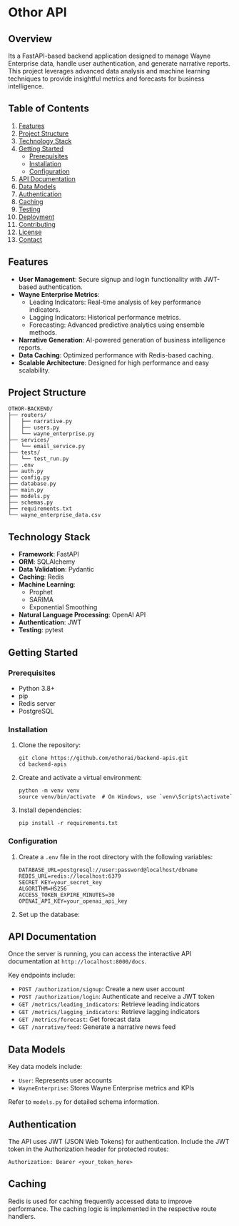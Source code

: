 # Othor API

## Overview

Its a FastAPI-based backend application designed to manage Wayne Enterprise data, handle user authentication, and generate narrative reports. This project leverages advanced data analysis and machine learning techniques to provide insightful metrics and forecasts for business intelligence.

## Table of Contents

1. [Features](#features)
2. [Project Structure](#project-structure)
3. [Technology Stack](#technology-stack)
4. [Getting Started](#getting-started)
   - [Prerequisites](#prerequisites)
   - [Installation](#installation)
   - [Configuration](#configuration)
5. [API Documentation](#api-documentation)
6. [Data Models](#data-models)
7. [Authentication](#authentication)
8. [Caching](#caching)
9. [Testing](#testing)
10. [Deployment](#deployment)
11. [Contributing](#contributing)
12. [License](#license)
13. [Contact](#contact)

## Features

- **User Management**: Secure signup and login functionality with JWT-based authentication.
- **Wayne Enterprise Metrics**: 
  - Leading Indicators: Real-time analysis of key performance indicators.
  - Lagging Indicators: Historical performance metrics.
  - Forecasting: Advanced predictive analytics using ensemble methods.
- **Narrative Generation**: AI-powered generation of business intelligence reports.
- **Data Caching**: Optimized performance with Redis-based caching.
- **Scalable Architecture**: Designed for high performance and easy scalability.

## Project Structure

```
OTHOR-BACKEND/
├── routers/
│   ├── narrative.py
│   ├── users.py
│   └── wayne_enterprise.py
├── services/
│   └── email_service.py
├── tests/
│   └── test_run.py
├── .env
├── auth.py
├── config.py
├── database.py
├── main.py
├── models.py
├── schemas.py
├── requirements.txt
└── wayne_enterprise_data.csv
```

## Technology Stack

- **Framework**: FastAPI
- **ORM**: SQLAlchemy
- **Data Validation**: Pydantic
- **Caching**: Redis
- **Machine Learning**: 
  - Prophet
  - SARIMA
  - Exponential Smoothing
- **Natural Language Processing**: OpenAI API
- **Authentication**: JWT
- **Testing**: pytest

## Getting Started

### Prerequisites

- Python 3.8+
- pip
- Redis server
- PostgreSQL

### Installation

1. Clone the repository:
   ```
   git clone https://github.com/othorai/backend-apis.git
   cd backend-apis
   ```

2. Create and activate a virtual environment:
   ```
   python -m venv venv
   source venv/bin/activate  # On Windows, use `venv\Scripts\activate`
   ```

3. Install dependencies:
   ```
   pip install -r requirements.txt
   ```

### Configuration

1. Create a `.env` file in the root directory with the following variables:
   ```
   DATABASE_URL=postgresql://user:password@localhost/dbname
   REDIS_URL=redis://localhost:6379
   SECRET_KEY=your_secret_key
   ALGORITHM=HS256
   ACCESS_TOKEN_EXPIRE_MINUTES=30
   OPENAI_API_KEY=your_openai_api_key
   ```

2. Set up the database:

## API Documentation

Once the server is running, you can access the interactive API documentation at `http://localhost:8000/docs`.

Key endpoints include:

- `POST /authorization/signup`: Create a new user account
- `POST /authorization/login`: Authenticate and receive a JWT token
- `GET /metrics/leading_indicators`: Retrieve leading indicators
- `GET /metrics/lagging_indicators`: Retrieve lagging indicators
- `GET /metrics/forecast`: Get forecast data
- `GET /narrative/feed`: Generate a narrative news feed

## Data Models

Key data models include:

- `User`: Represents user accounts
- `WayneEnterprise`: Stores Wayne Enterprise metrics and KPIs

Refer to `models.py` for detailed schema information.

## Authentication

The API uses JWT (JSON Web Tokens) for authentication. Include the JWT token in the Authorization header for protected routes:

```
Authorization: Bearer <your_token_here>
```

## Caching

Redis is used for caching frequently accessed data to improve performance. The caching logic is implemented in the respective route handlers.

